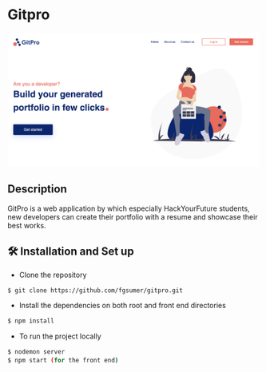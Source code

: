 # Gitpro
![project landing page](frontend/public/gitpro.png)

## Description 
GitPro is a web application by which especially HackYourFuture students, new developers can create their portfolio with a resume and showcase their best works. 


## 🛠 Installation and Set up
* Clone the repository 
```bash
$ git clone https://github.com/fgsumer/gitpro.git
```
* Install the dependencies on both root and front end directories
```bash 
$ npm install 
```
* To run the project locally 
```bash 
$ nodemon server 
$ npm start (for the front end)
```


